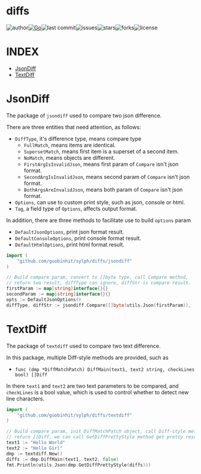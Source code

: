 # diffs

![author](https://img.shields.io/badge/author-chariesgavin-blueviolet.svg)[![Go](https://github.com/guobinhit/sylph/actions/workflows/go.yml/badge.svg)](https://github.com/guobinhit/sylph/actions/workflows/go.yml)![last commit](https://img.shields.io/github/last-commit/guobinhit/sylph.svg)![issues](https://img.shields.io/github/issues/guobinhit/sylph.svg)![stars](https://img.shields.io/github/stars/guobinhit/sylph.svg)![forks](https://img.shields.io/github/forks/guobinhit/sylph.svg)![license](https://img.shields.io/github/license/guobinhit/sylph.svg)

# INDEX

- [JsonDiff](#jsondiff)
- [TextDiff](#textdiff)

# JsonDiff

The package of `jsondiff` used to compare two json difference. 

There are three entities that need attention, as follows:

- `DiffType`, it's difference type, means compare type
  - `FullMatch`, means items are identical.
  - `SupersetMatch`, means first item is a superset of a second item.
  - `NoMatch`, means objects are different.
  - `FirstArgIsInvalidJson`, means first param of `Compare` isn't json format.
  - `SecondArgIsInvalidJson`, means second param of `Compare` isn't json format.
  - `BothArgsAreInvalidJson`, means both param of `Compare` isn't json format.
- `Options`, can use to custom print style, such as json, console or html.
- `Tag`, a field type of `Options`, affects output format.

In addition, there are three methods to facilitate use to build `options` param

- `DefaultJsonOptions`, print json format result.
- `DefaultConsoleOptions`, print console format result.
- `DefaultHtmlOptions`, print html format result.

```go
import (
    "github.com/guobinhit/sylph/diffs/jsondiff"
)

// Build compare param, convert to []byte type, call Compare method,
// return two result, diffType can ignore, diffStr is compare result.
firstParam := map[string]interface{}{}
secondParam := map[string]interface{}{}
opts := DefaultJsonOptions()
diffType, diffStr := jsondiff.Compare([]byte(utils.Json(firstParam)), []byte(utils.Json(secondParam)), opts)
```


# TextDiff

The package of `textdiff` used to compare two text difference.

In this package, multiple Diff-style methods are provided, such as

- `func (dmp *DiffMatchPatch) DiffMain(text1, text2 string, checkLines bool) []Diff`

In there `text1` and `text2` are two text parameters to be compared, and `checkLines` is a bool value, which is used to control whether to detect new line characters.

```go
import (
    "github.com/guobinhit/sylph/diffs/textdiff"
)

// Build compare param, init DiffMatchPatch object, call Diff-style method,
// return []Diff, we can call GetDiffPrettyStyle method get pretty result.
text1 := "Hello World"
text2 := "Hello Girl"
dmp := textdiff.New()
diffs := dmp.DiffMain(text1, text2, false)
fmt.Println(utils.Json(dmp.GetDiffPrettyStyle(diffs)))
```




